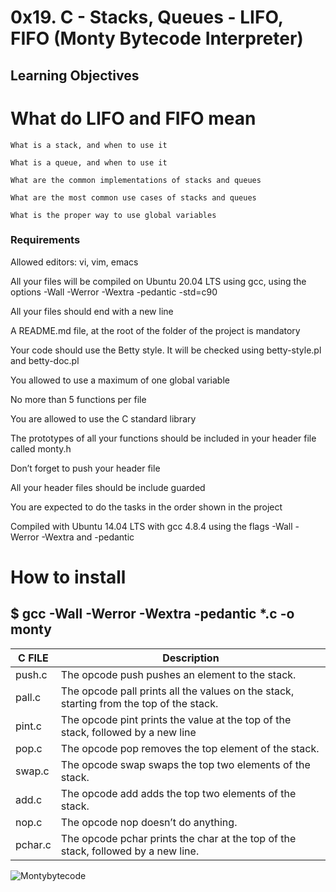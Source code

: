 # 0x19. C - Stacks, Queues - LIFO, FIFO (Monty Bytecode Interpreter)
 
   ## Learning Objectives 

   # What do LIFO and FIFO mean

    What is a stack, and when to use it

    What is a queue, and when to use it

    What are the common implementations of stacks and queues

    What are the most common use cases of stacks and queues

    What is the proper way to use global variables

  ###  Requirements

  Allowed editors: vi, vim, emacs

  All your files will be compiled on Ubuntu 20.04 LTS using gcc, using the options -Wall -Werror -Wextra -pedantic -std=c90

  All your files should end with a new line

  A README.md file, at the root of the folder of the project is mandatory

  Your code should use the Betty style. It will be checked using betty-style.pl and betty-doc.pl

  You allowed to use a maximum of one global variable

  No more than 5 functions per file

  You are allowed to use the C standard library

  The prototypes of all your functions should be included in your header file called monty.h

  Don’t forget to push your header file

  All your header files should be include guarded

  You are expected to do the tasks in the order shown in the project
     
  Compiled with Ubuntu 14.04 LTS with gcc 4.8.4 using the flags -Wall -Werror -Wextra and -pedantic

  #  How to install 

   ##  $ gcc -Wall -Werror -Wextra -pedantic *.c -o monty

 | C FILE  |  Description |
| --- | --- |
| push.c  |  The opcode push pushes an element to the stack. |
| pall.c  |  The opcode pall prints all the values on the stack, starting from the top of the stack. |
|pint.c   |   The opcode pint prints the value at the top of the stack, followed by a new line |
| pop.c   | The opcode pop removes the top element of the stack. |
| swap.c  | The opcode swap swaps the top two elements of the stack. |
|add.c    | The opcode add adds the top two elements of the stack. |
| nop.c   | The opcode nop doesn’t do anything. |
| pchar.c | The opcode pchar prints the char at the top of the stack, followed by a new line.|

![Montybytecode](https://upload.wikimedia.org/wikipedia/commons/b/b4/Hello_World_Brainfuck.png")